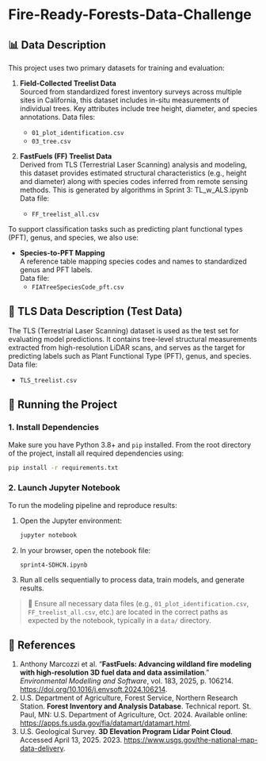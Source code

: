 # Fire-Ready-Forests-Data-Challenge



## 📊 Data Description

This project uses two primary datasets for training and evaluation:

1. **Field-Collected Treelist Data**  
   Sourced from standardized forest inventory surveys across multiple sites in California, this dataset includes in-situ measurements of individual trees. Key attributes include tree height, diameter, and species annotations. 
   Data files:  
   - `01_plot_identification.csv`  
   - `03_tree.csv`

3. **FastFuels (FF) Treelist Data**  
   Derived from TLS (Terrestrial Laser Scanning) analysis and modeling, this dataset provides estimated structural characteristics (e.g., height and diameter) along with species codes inferred from remote sensing methods. This is generated by algorithms in Sprint 3: TL_w_ALS.ipynb
   Data file:  
   - `FF_treelist_all.csv`

To support classification tasks such as predicting plant functional types (PFT), genus, and species, we also use:

- **Species-to-PFT Mapping**  
  A reference table mapping species codes and names to standardized genus and PFT labels.  
  Data file:  
   - `FIATreeSpeciesCode_pft.csv`

## 🌲 TLS Data Description (Test Data)

The TLS (Terrestrial Laser Scanning) dataset is used as the test set for evaluating model predictions. It contains tree-level structural measurements extracted from high-resolution LiDAR scans, and serves as the target for predicting labels such as Plant Functional Type (PFT), genus, and species. 
 Data file:  
   - `TLS_treelist.csv`


## 🚀 Running the Project

### 1. Install Dependencies

Make sure you have Python 3.8+ and `pip` installed. From the root directory of the project, install all required dependencies using:

```bash
pip install -r requirements.txt
```

### 2. Launch Jupyter Notebook

To run the modeling pipeline and reproduce results:

1. Open the Jupyter environment:
    ```bash
    jupyter notebook
    ```

2. In your browser, open the notebook file:
    ```
    sprint4-SDHCN.ipynb
    ```

3. Run all cells sequentially to process data, train models, and generate results.

> 📁 Ensure all necessary data files (e.g., `01_plot_identification.csv`, `FF_treelist_all.csv`, etc.) are located in the correct paths as expected by the notebook, typically in a `data/` directory.




## 🔗 References
<ol>
  <li>
    Anthony Marcozzi et al. “<strong>FastFuels: Advancing wildland fire modeling with high-resolution 3D fuel data and data assimilation</strong>.” 
    <em>Environmental Modelling and Software</em>, vol. 183, 2025, p. 106214. 
    <a href="https://doi.org/10.1016/j.envsoft.2024.106214" target="_blank">https://doi.org/10.1016/j.envsoft.2024.106214</a>.
  </li>
  <li>
    U.S. Department of Agriculture, Forest Service, Northern Research Station. 
    <strong>Forest Inventory and Analysis Database</strong>. Technical report. St. Paul, MN: U.S. Department of Agriculture, Oct. 2024. 
    Available online: 
    <a href="https://apps.fs.usda.gov/fia/datamart/datamart.html" target="_blank">https://apps.fs.usda.gov/fia/datamart/datamart.html</a>.
  </li>
  <li>
    U.S. Geological Survey. 
    <strong>3D Elevation Program Lidar Point Cloud</strong>. Accessed April 13, 2025. 2023. 
    <a href="https://www.usgs.gov/the-national-map-data-delivery" target="_blank">https://www.usgs.gov/the-national-map-data-delivery</a>.
  </li>
</ol>

